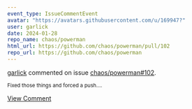 ```yaml
---
event_type: IssueCommentEvent
avatar: "https://avatars.githubusercontent.com/u/169947?"
user: garlick
date: 2024-01-28
repo_name: chaos/powerman
html_url: https://github.com/chaos/powerman/pull/102
repo_url: https://github.com/chaos/powerman
---
```


<a href='https://github.com/garlick' target='_blank'>garlick</a> commented on issue <a href='https://github.com/chaos/powerman/pull/102' target='_blank'>chaos/powerman#102</a>.

<small>Fixed those things and forced a push....</small>

<a href='https://github.com/chaos/powerman/pull/102' target='_blank'>View Comment</a>